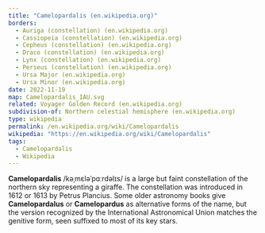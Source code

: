 ```yaml
---
title: "Camelopardalis (en.wikipedia.org)"
borders:
  - Auriga (constellation) (en.wikipedia.org)
  - Cassiopeia (constellation) (en.wikipedia.org)
  - Cepheus (constellation) (en.wikipedia.org)
  - Draco (constellation) (en.wikipedia.org)
  - Lynx (constellation) (en.wikipedia.org)
  - Perseus (constellation) (en.wikipedia.org)
  - Ursa Major (en.wikipedia.org)
  - Ursa Minor (en.wikipedia.org)
date: 2022-11-19
map: Camelopardalis_IAU.svg
related: Voyager Golden Record (en.wikipedia.org)
subdivision-of: Northern celestial hemisphere (en.wikipedia.org)
type: wikipedia
permalink: /en.wikipedia.org/wiki/Camelopardalis
wikipedia: "https://en.wikipedia.org/wiki/Camelopardalis"
tags:
  - Camelopardalis
  - Wikipedia
---
```

**Camelopardalis** /kəˌmɛləˈpɑːrdəlɪs/ is a large but faint constellation of the northern sky representing a giraffe. The constellation was introduced in 1612 or 1613 by Petrus Plancius. Some older astronomy books give **Camelopardalus** or **Camelopardus** as alternative forms of the name, but the version recognized by the International Astronomical Union matches the genitive form, seen suffixed to most of its key stars.
